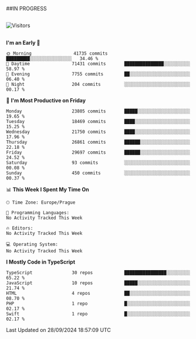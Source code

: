 ##IN PROGRESS
##
![Visitors](https://komarev.com/ghpvc/?username=petrbui&style=for-the-badge&label=Visitors+👀)



##
<!--
[![My GitHub stats](https://github-readme-stats.vercel.app/api?username=petrbui&theme=github_dark)](https://github.com/anuraghazra/github-readme-stats)

[![My wakatime stats](https://github-readme-stats.vercel.app/api/wakatime?username=petrbui&theme=github_dark)](https://github.com/anuraghazra/github-readme-stats)
-->
<!--START_SECTION:waka-->
**I'm an Early 🐤** 

```text
🌞 Morning                41735 commits       █████████░░░░░░░░░░░░░░░░   34.46 % 
🌆 Daytime                71431 commits       ███████████████░░░░░░░░░░   58.97 % 
🌃 Evening                7755 commits        ██░░░░░░░░░░░░░░░░░░░░░░░   06.40 % 
🌙 Night                  204 commits         ░░░░░░░░░░░░░░░░░░░░░░░░░   00.17 % 
```
📅 **I'm Most Productive on Friday** 

```text
Monday                   23805 commits       █████░░░░░░░░░░░░░░░░░░░░   19.65 % 
Tuesday                  18469 commits       ████░░░░░░░░░░░░░░░░░░░░░   15.25 % 
Wednesday                21750 commits       ████░░░░░░░░░░░░░░░░░░░░░   17.96 % 
Thursday                 26861 commits       ██████░░░░░░░░░░░░░░░░░░░   22.18 % 
Friday                   29697 commits       ██████░░░░░░░░░░░░░░░░░░░   24.52 % 
Saturday                 93 commits          ░░░░░░░░░░░░░░░░░░░░░░░░░   00.08 % 
Sunday                   450 commits         ░░░░░░░░░░░░░░░░░░░░░░░░░   00.37 % 
```


📊 **This Week I Spent My Time On** 

```text
🕑︎ Time Zone: Europe/Prague

💬 Programming Languages: 
No Activity Tracked This Week

🔥 Editors: 
No Activity Tracked This Week

💻 Operating System: 
No Activity Tracked This Week
```

**I Mostly Code in TypeScript** 

```text
TypeScript               30 repos            ████████████████░░░░░░░░░   65.22 % 
JavaScript               10 repos            █████░░░░░░░░░░░░░░░░░░░░   21.74 % 
HTML                     4 repos             ██░░░░░░░░░░░░░░░░░░░░░░░   08.70 % 
PHP                      1 repo              █░░░░░░░░░░░░░░░░░░░░░░░░   02.17 % 
Swift                    1 repo              █░░░░░░░░░░░░░░░░░░░░░░░░   02.17 % 
```




 Last Updated on 28/09/2024 18:57:09 UTC
<!--END_SECTION:waka-->
